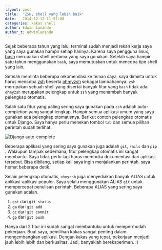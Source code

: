 ```yaml
---
layout: post
title:  "ZSH, shell yang lebih baik"
date:   2014-12-12 11:57:08
categories: kakas shell
author: Edwin Lunando
author_t: edwinlunando
---
```


Sejak beberapa tahun yang lalu, terminal sudah menjadi rekan kerja saya yang saya gunakan hampir setiap harinya. Karena saya pengguna linux, [bash][1] merupakan shell pertama yang saya gunakan. Setelah saya hampir satu tahun menggunakan `bash`, saya memutuskan untuk mencoba tipe shell yang lain.

Setelah meminta beberapa rekomendasi ke teman saya, saya diminta untuk harus mencoba [zsh][2] beserta [ohmyzsh][3] sebagai tambahannya. `zsh` merupakan sebuah shell yang disertai banyak fitur yang `bash` tidak ada. `ohmyzsh` merupakan pelengkap untuk `zsh` yang menambah banyak pelengkap otomatis.

Salah satu fitur yang paling sering saya gunakan pada `zsh` adalah auto-completion yang sangat lengkap. Hampir semua aplikasi umum yang saya gunakan ada pelengkap otomatisnya. Berikut contoh pelengkap otomatis untuk Django. Saya hanya perlu menekan tombol `tab` dan semua pilihan perintah sudah terlihat.

![Django auto-complete][4]

Beberapa aplikasi yang sering saya gunakan juga adalah `git`, `rails` dan `pip`
. Walaupun tampak sederhana, fitur pelengkap otomatis ini sangat membantu. Saya tidak perlu lagi harus membuka dokumentasi dari aplikasi tersebut. Bisa dibilang, setiap kali saya ingin menjalankan perintah, saya hemat beberapa detik.

Selain pelengkap otomatis, `ohmyzsh` juga menyediakan banyak ALIAS untuk aplikasi-aplikasi populer. Saya selalu menggunakan ALIAS `git` untuk mempercepat penulisan perintah. Beberapa ALIAS yang sering saya gunakan adalah.

1. `gst` dari `git status`
2. `ga` dari `git add`
3. `gc` dari `git commit`
4. `gp` dari `git push`

Hanya dari 2 fitur ini sudah sangat membantuku untuk mempermudah pekerjaan. Buat saya, pemilihan kakas sangat penting dalam mengembangkan aplikasi. Dengan kakas yang tepat, pekerjaan menjadi jauh lebih lebih dan berkualitas. Jadi, banyaklah bereksperimen. :)

[1]:    https://www.gnu.org/software/bash/
[2]:    http://www.zsh.org/
[3]:    http://ohmyz.sh/
[4]:    http://i62.tinypic.com/fx45rq.png
